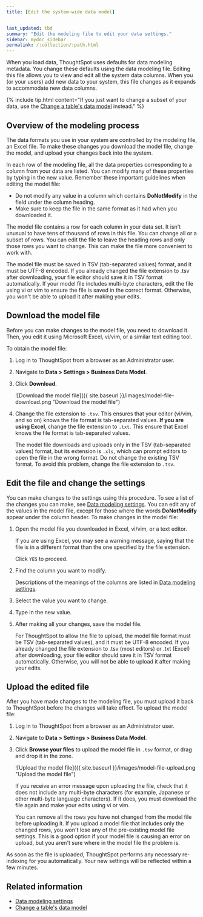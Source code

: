 ```yaml
---
title: [Edit the system-wide data model]


last_updated: tbd
summary: "Edit the modeling file to edit your data settings."
sidebar: mydoc_sidebar
permalink: /:collection/:path.html
---
```


When you load data, ThoughtSpot uses defaults for data modeling metadata. You
change these defaults using the data modeling file. Editing this file allows you to
view and edit all the system data columns. When you (or
your users) add new data to your system, this file changes as it expands to
accommodate new data columns.

{% include tip.html content="If you just want to change a subset of your data,
use the [Change a table's data model](model-data-in-UI.html#) instead." %}

## Overview of the modeling process

The data formats you use in your system are controlled by the modeling file, an
Excel file. To make these changes you download the model file, change the model,
and upload your changes back into the system.

In each row of the modeling file, all the data properties corresponding to a
column from your data are listed. You can modify many of these properties by
typing in the new value. Remember these important guidelines when editing the
model file:

-   Do not modify any value in a column which contains **DoNotModify** in the field under the column heading.
-   Make sure to keep the file in the same format as it had when you downloaded it.

The model file contains a row for each column in your data set. It isn't unusual
to have tens of thousand of rows in this file. You can change all or a subset of
rows. You can edit the file to leave the heading rows and only those rows you
want to change. This can make the file more convenient to work with.

The model file must be saved in TSV (tab-separated values) format, and it must be UTF-8 encoded. If you already changed the file extension to .tsv after downloading, your file editor should save it in TSV format automatically.
If your model file includes multi-byte characters, edit the file using vi or vim to ensure the file is saved in the correct format.
Otherwise, you won't be able to upload it after making your edits.

## Download the model file

Before you can make changes to the model file, you need to download it. Then,
you edit it using Microsoft Excel, vi/vim, or a similar text editing tool.

To obtain the model file:

1. Log in to ThoughtSpot from a browser as an Administrator user.

2. Navigate to **Data > Settings > Business Data Model**.

4. Click **Download**.

    ![Download the model file]({{ site.baseurl }}/images/model-file-download.png "Download the model file")

5. Change the file extension to `.tsv`. This ensures that your editor (vi/vim, and so on) knows the file format is tab-separated values. **If you are using Excel**, change the file extension to `.txt`. This ensure that Excel knows the file format is tab-separated values.

    The model file downloads and uploads only in the TSV (tab-separated values) format, but its extension is `.xls`, which can prompt editors to open the file in the wrong format. Do not change the existing TSV format. To avoid this problem, change the file extension to `.tsv`.

## Edit the file and change the settings

You can make changes to the settings using this procedure. To see a list of the
changes you can make, see [Data modeling settings](data-modeling-settings.html#). You can edit any of the values in the
model file, except for those where the words **DoNotModify** appear under the
column header. To make changes in the model file:

1. Open the model file you downloaded in Excel, vi/vim, or a text editor.

    If you are using Excel, you may see a warning message, saying that the file is in a different format than the one specified by the file extension.

    Click `YES` to proceed.

2. Find the column you want to modify.

   Descriptions of the meanings of the columns are listed in [Data modeling settings](data-modeling-settings.html#).

3. Select the value you want to change.
4. Type in the new value.
5. After making all your changes, save the model file.

    For ThoughtSpot to allow the file to upload, the model file format must be TSV (tab-separated values), and it must be UTF-8 encoded. If you already changed the file extension to .tsv (most editors) or .txt (Excel) after downloading, your file editor should save it in TSV format automatically. Otherwise, you will not be able to upload it after making your edits.

## Upload the edited file

After you have made changes to the modeling file, you must upload it back to
ThoughtSpot before the changes will take effect. To upload the model file:

1. Log in to ThoughtSpot from a browser as an Administrator user.
2. Navigate to **Data > Settings > Business Data Model**.
4. Click **Browse your files** to upload the model file in `.tsv` format, or drag and drop it in the zone.

    ![Upload the model file]({{ site.baseurl }}/images/model-file-upload.png "Upload the model file")

    If you receive an error message upon uploading the file, check that it does
    not include any multi-byte characters (for example, Japanese or other multi-byte
    language characters). If it does, you must download the file again and
    make your edits using vi or vim.

    You can remove all the rows you have not changed from the model file before uploading it. If you upload a model file that includes only the changed rows, you won't lose any of the pre-existing model file settings. This is a good option if your model file is causing an error on upload, but you aren't sure where in the model file the problem is.

As soon as the file is uploaded, ThoughtSpot performs any necessary re-indexing
for you automatically. Your new settings will be reflected within a few minutes.

## Related information  

* [Data modeling settings](data-modeling-settings.html#)
* [Change a table's data model](model-data-in-UI.html)
